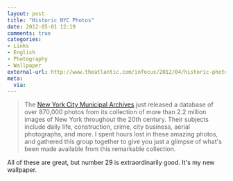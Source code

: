 ```yaml
---
layout: post
title: "Historic NYC Photos"
date: 2012-05-01 12:19
comments: true
categories: 
- Links
- English
- Photography
- Wallpaper
external-url: http://www.theatlantic.com/infocus/2012/04/historic-photos-from-the-nyc-municipal-archives/100286/
meta:
  via:
---
```

> The [New York City Municipal Archives](http://www.nyc.gov/html/records/html/gallery/home.shtml) just released a database of over 870,000 photos from its collection of more than 2.2 million images of New York throughout the 20th century. Their subjects include daily life, construction, crime, city business, aerial photographs, and more. I spent hours lost in these amazing photos, and gathered this group together to give you just a glimpse of what's been made available from this remarkable collection.

All of these are great, but number 29 is extraordinarily good. It's my new wallpaper.